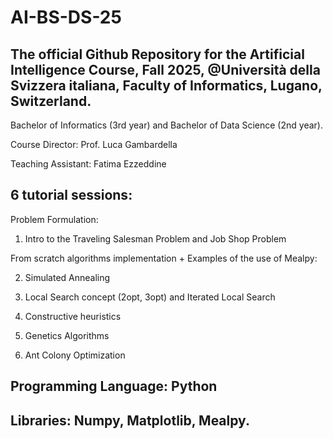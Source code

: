 # AI-BS-DS-25

## The official Github Repository for the Artificial Intelligence Course, Fall 2025, @Università della Svizzera italiana, Faculty of Informatics, Lugano, Switzerland.

Bachelor of Informatics (3rd year) and Bachelor of Data Science (2nd year).

  Course Director: Prof. Luca Gambardella

  Teaching Assistant: Fatima Ezzeddine


## 6 tutorial sessions:

Problem Formulation:

1. Intro to the Traveling Salesman Problem and Job Shop Problem

From scratch algorithms implementation + Examples of the use of Mealpy:

2. Simulated Annealing

3. Local Search concept (2opt, 3opt) and Iterated Local Search

4. Constructive heuristics

5. Genetics Algorithms

6. Ant Colony Optimization


## Programming Language: Python

## Libraries: Numpy, Matplotlib, Mealpy.
